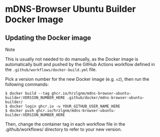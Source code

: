 # mDNS-Browser Ubuntu Builder Docker Image

## Updating the Docker image

> [!NOTE]
> This is usually not needed to do manually, as the Docker image is automatically built and pushed
> by the GitHub Actions workflow defined in the `.github/workflows/docker-build.yml` file.

Pick a version number for the new Docker image (e.g. `v2`), then run the
following commands:

    $ docker build --tag ghcr.io/hrzlgnm/mdns-browser-ubuntu-builder:VERSION_NUMBER_HERE .github/docker/mdns-browser-ubuntu-builder/
    $ docker login ghcr.io -u YOUR_GITHUB_USER_NAME_HERE
    $ docker push ghcr.io/hrzlgnm/mdns-browser-ubuntu-builder:VERSION_NUMBER_HERE

Then, change the container tag in each workflow file in the .github/workflows/
directory to refer to your new version.
